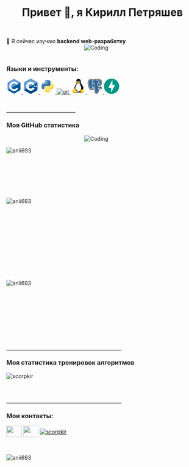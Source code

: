 <h1 align="center">Привет 👋, я Кирилл Петряшев</h1>




<p align="left"> <a href="https://twitter.com/" target="blank"><img src="https://img.shields.io/twitter/follow/?logo=twitter&style=for-the-badge" alt="" /></a> </p>

🌱 Я сейчас изучаю **backend web-разработку**
<img align="right" alt="Coding" width="300" src="https://i.pinimg.com/originals/81/17/8b/81178b47a8598f0c81c4799f2cdd4057.gif">


<br>
<h3 align="left">Языки и инструменты:</h3>
<p align="left"> 
      <a href="https://www.cprogramming.com/" target="_blank" rel="noreferrer">
            <img src="https://raw.githubusercontent.com/devicons/devicon/master/icons/c/c-original.svg" alt="c" width="40" height="40"/> 
      </a> 
      <a href="https://www.w3schools.com/cpp/" target="_blank" rel="noreferrer"> 
            <img src="https://raw.githubusercontent.com/devicons/devicon/master/icons/cplusplus/cplusplus-original.svg" alt="cplusplus" width="40" height="40"/> 
      </a> 
      <a href="https://www.python.org" target="_blank" rel="noreferrer"> 
            <img src="https://raw.githubusercontent.com/devicons/devicon/master/icons/python/python-original.svg" alt="python" width="40" height="40"/> 
      </a> 
      <a href="https://git-scm.com/" target="_blank" rel="noreferrer"> 
            <img src="https://www.vectorlogo.zone/logos/git-scm/git-scm-icon.svg" alt="git" width="40" height="40"/> 
      </a> 
      <a href="https://www.linux.org/" target="_blank" rel="noreferrer"> 
            <img src="https://raw.githubusercontent.com/devicons/devicon/master/icons/linux/linux-original.svg" alt="linux" width="40" height="40"/> 
      </a> 
      <a href="https://www.postgresql.org/" target="_blank" rel="noreferrer"> 
            <img src="https://github.com/devicons/devicon/blob/master/icons/postgresql/postgresql-original.svg" alt="mysql" width="40" height="40"/> 
      </a>
      <a href="https://fastapi.tiangolo.com/" target="_blank" rel="noreferrer"> 
            <img src="https://raw.githubusercontent.com/devicons/devicon/55609aa5bd817ff167afce0d965585c92040787a/icons/fastapi/fastapi-original.svg" alt="mysql" width="40" height="40"/> 
      </a> 
</p>
<br>


<hr width="36%" >

<h3>Моя GitHub статистика</h3>
<img align="right" alt="Coding" width="300" src="https://cdn.dribbble.com/users/1277312/screenshots/14733298/media/39b1045e593737587dd60e42c8422d1f.gif" >
<br>


<p><img align="left" src="https://github-readme-stats.vercel.app/api/top-langs?username=ScorpKir&show_icons=true&theme=dark&locale=en&layout=compact" alt="anii693" /></p>

<br><br><br><br><br><br><br>
<p>&nbsp;<img align="left" src="https://github-readme-stats.vercel.app/api?username=ScorpKir&show_icons=true&theme=dark&locale=en" alt="anii693" /></p>
<br><br><br><br><br><br><br><br><br><br>

<p><img align="left" src="https://github-readme-streak-stats.herokuapp.com/?user=ScorpKir&theme=dark" alt="anii693" /></p>
<br><br><br><br><br><br><br><br><br><br>
<hr width="60%" >

<h3>Моя статистика тренировок алгоритмов</h3>
<p>&nbsp;<img align="left" src="https://www.codewars.com/users/ScorpKir/badges/large" alt="scorpkir" /></p>
<br><br>
<hr width="60%" >

<h3 align="left">Мои контакты:</h3>
<p align="left">
<a href="https://t.me/ScorpKir" target="blank"><img align="center" src="https://raw.githubusercontent.com/maurodesouza/profile-readme-generator/e49da3cfc5f88fce486acbaa230de6bcf8c9fda1/src/assets/icons/social/telegram/default.svg" height="30" width="40" /></a>
<a href="mailto:petryashev.k@gmail.com" target="blank"><img align="center" src="https://raw.githubusercontent.com/maurodesouza/profile-readme-generator/e49da3cfc5f88fce486acbaa230de6bcf8c9fda1/src/assets/icons/social/gmail/default.svg" height="30" width="40" /></a>
<a href="https://discordapp.com/users/scorpkir/" target="blank"><img align="center" src="https://raw.githubusercontent.com/maurodesouza/profile-readme-generator/e49da3cfc5f88fce486acbaa230de6bcf8c9fda1/src/assets/icons/social/discord/default.svg" alt="scorpkir" height="30" width="40" /></a>
</p>
<br>
<p align="left"> <img src="https://komarev.com/ghpvc/?username=scorpkir&label=Profile%20views&color=0e75b6&style=flat" alt="anii693" /> </p>
